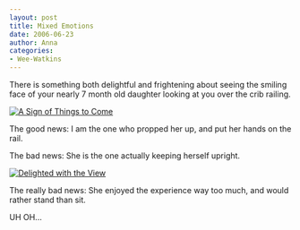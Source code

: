 ```yaml
---
layout: post
title: Mixed Emotions
date: 2006-06-23
author: Anna
categories:
- Wee-Watkins
---
```


There is something both delightful and frightening about seeing the smiling face of your nearly 7 month old daughter looking at you over the crib railing.

<div class="figure"><a href="http://www.flickr.com/photo.gne?id=173608770"><img class="photo" src="http://static.flickr.com/47/173608770_04cf7b5b41.jpg" alt="A Sign of Things to Come" border="0"></a> </div>

The good news: I am the one who propped her up, and put her hands on the rail.

The bad news: She is the one actually keeping herself upright.

<div class="figure"><a href="http://www.flickr.com/photo.gne?id=173609403"><img class="photo" src="http://static.flickr.com/45/173609403_770f92eee2.jpg" alt="Delighted with the View" border="0"></a> </div>

The really bad news: She enjoyed the experience way too much, and would rather stand than sit.

UH OH...